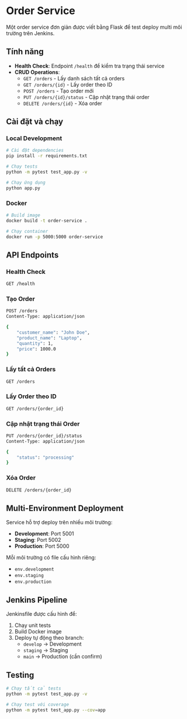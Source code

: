 # Order Service

Một order service đơn giản được viết bằng Flask để test deploy multi môi trường trên Jenkins.

## Tính năng

- **Health Check**: Endpoint `/health` để kiểm tra trạng thái service
- **CRUD Operations**: 
  - `GET /orders` - Lấy danh sách tất cả orders
  - `GET /orders/{id}` - Lấy order theo ID
  - `POST /orders` - Tạo order mới
  - `PUT /orders/{id}/status` - Cập nhật trạng thái order
  - `DELETE /orders/{id}` - Xóa order

## Cài đặt và chạy

### Local Development

```bash
# Cài đặt dependencies
pip install -r requirements.txt

# Chạy tests
python -m pytest test_app.py -v

# Chạy ứng dụng
python app.py
```

### Docker

```bash
# Build image
docker build -t order-service .

# Chạy container
docker run -p 5000:5000 order-service
```

## API Endpoints

### Health Check
```bash
GET /health
```

### Tạo Order
```bash
POST /orders
Content-Type: application/json

{
    "customer_name": "John Doe",
    "product_name": "Laptop",
    "quantity": 1,
    "price": 1000.0
}
```

### Lấy tất cả Orders
```bash
GET /orders
```

### Lấy Order theo ID
```bash
GET /orders/{order_id}
```

### Cập nhật trạng thái Order
```bash
PUT /orders/{order_id}/status
Content-Type: application/json

{
    "status": "processing"
}
```

### Xóa Order
```bash
DELETE /orders/{order_id}
```

## Multi-Environment Deployment

Service hỗ trợ deploy trên nhiều môi trường:

- **Development**: Port 5001
- **Staging**: Port 5002  
- **Production**: Port 5000

Mỗi môi trường có file cấu hình riêng:
- `env.development`
- `env.staging`
- `env.production`

## Jenkins Pipeline

Jenkinsfile được cấu hình để:
1. Chạy unit tests
2. Build Docker image
3. Deploy tự động theo branch:
   - `develop` → Development
   - `staging` → Staging
   - `main` → Production (cần confirm)

## Testing

```bash
# Chạy tất cả tests
python -m pytest test_app.py -v

# Chạy test với coverage
python -m pytest test_app.py --cov=app
```
